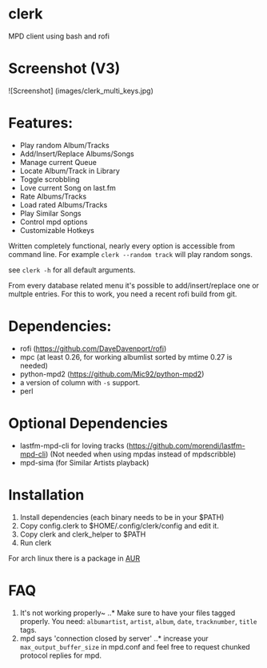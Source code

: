 # clerk

MPD client using bash and rofi

# Screenshot (V3)
![Screenshot]
(images/clerk_multi_keys.jpg)

# Features:

* Play random Album/Tracks
* Add/Insert/Replace Albums/Songs
* Manage current Queue
* Locate Album/Track in Library
* Toggle scrobbling
* Love current Song on last.fm
* Rate Albums/Tracks
* Load rated Albums/Tracks
* Play Similar Songs
* Control mpd options
* Customizable Hotkeys

Written completely functional, nearly every option is accessible
from command line.
For example `clerk --random track` will play random songs.

see `clerk -h` for all default arguments.

From every database related menu it's possible to add/insert/replace one or multple entries.
For this to work, you need a recent rofi build from git.

# Dependencies:

* rofi (https://github.com/DaveDavenport/rofi)
* mpc (at least 0.26, for working albumlist sorted by mtime 0.27 is needed)
* python-mpd2 (https://github.com/Mic92/python-mpd2)
* a version of column with `-s` support.
* perl

# Optional Dependencies

* lastfm-mpd-cli for loving tracks (https://github.com/morendi/lastfm-mpd-cli)
  (Not needed when using mpdas instead of mpdscribble)
* mpd-sima (for Similar Artists playback)

# Installation

1. Install dependencies (each binary needs to be in your $PATH)
2. Copy config.clerk to $HOME/.config/clerk/config and edit it.
3. Copy clerk and clerk_helper to $PATH
4. Run clerk

For arch linux there is a package in [AUR](https://aur.archlinux.org/packages/clerk-git/)

# FAQ
1. It's not working properly~
..* Make sure to have your files tagged properly. You need: `albumartist`, `artist`, `album`, `date`, `tracknumber`, `title` tags.
2. mpd says 'connection closed by server'
..* increase your `max_output_buffer_size` in mpd.conf and feel free to request chunked protocol replies for mpd.
